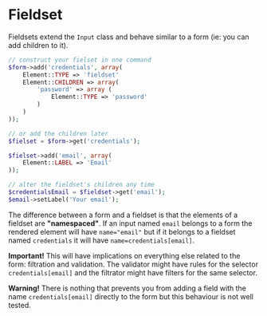 # Fieldset

Fieldsets extend the `Input` class and behave similar to a form (ie: you can add children to it).

```php
// construct your fielset in one command
$form->add('credentials', array(
	Element::TYPE => 'fieldset'
	Element::CHILDREN => array(
		'password' => array (
			Element::TYPE => 'password'
		)
	)
));

// or add the children later
$fielset = $form->get('credentials');

$fielset->add('email', array(
	Element::LABEL => 'Email'
));

// alter the fieldset's children any time
$credentialsEmail = $fieldset->get('email');
$email->setLabel('Your email');
```

The difference between a form and a fieldset is that the elements of a fieldset are __"namespaced"__. If an input named `email` belongs to a form the rendered element will have `name="email"` but if it belongs to a fieldset named `credentials` it will have `name=credentials[email]`.

**Important!** This will have implications on everything else related to the form: filtration and validation. The validator might have rules for the selector `credentials[email]` and the filtrator might have filters for the same selector.

**Warning!** There is nothing that prevents you from adding a field with the name `credentials[email]` directly to the form but this behaviour is not well tested.
